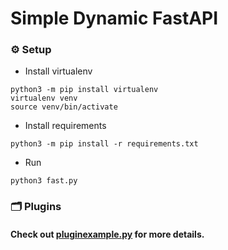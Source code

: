# Simple Dynamic FastAPI
### ⚙️ Setup

- Install virtualenv

```shell
python3 -m pip install virtualenv
virtualenv venv
source venv/bin/activate
```

- Install requirements

```shell
python3 -m pip install -r requirements.txt
```

- Run

```shell
python3 fast.py
```

### 🗂 Plugins
#### Check out [pluginexample.py](https://github.com/Vauth/fastapi/blob/main/plugins/pluginexample.py) for more details.
